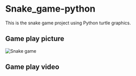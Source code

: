 # Snake_game-python

This is the snake game project using Python turtle graphics.

## Game play picture

![Snake game](https://github.com/ijaejun1025/Snake_game-Python/assets/154036705/9f53367b-1d0a-4b6f-96f6-7e36c541a911)

## Game play video

